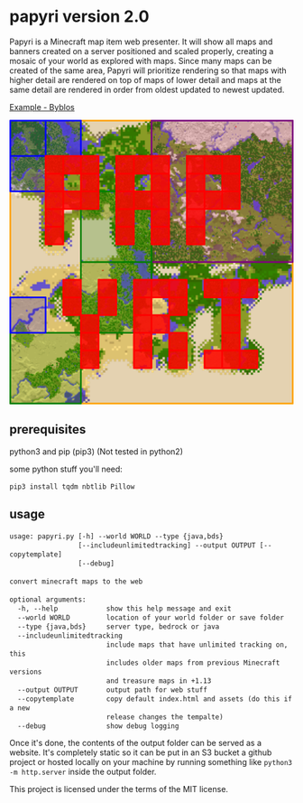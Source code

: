 # papyri version 2.0

Papyri is a Minecraft map item web presenter. It will show all maps and banners created on a server positioned and scaled properly, creating a mosaic of your world as explored with maps. Since many maps can be created of the same area, Papyri will prioritize rendering so that maps with higher detail are rendered on top of maps of lower detail and maps at the same detail are rendered in order from oldest updated to newest updated.

[Example - Byblos](https://minecraft.greener.ca/byblos/)

![Papyri](logo.png)

## prerequisites

python3 and pip (pip3) (Not tested in python2)


some python stuff you'll need:

    pip3 install tqdm nbtlib Pillow

## usage

```
usage: papyri.py [-h] --world WORLD --type {java,bds}
                 [--includeunlimitedtracking] --output OUTPUT [--copytemplate]
                 [--debug]

convert minecraft maps to the web

optional arguments:
  -h, --help            show this help message and exit
  --world WORLD         location of your world folder or save folder
  --type {java,bds}     server type, bedrock or java
  --includeunlimitedtracking
                        include maps that have unlimited tracking on, this
                        includes older maps from previous Minecraft versions
                        and treasure maps in +1.13
  --output OUTPUT       output path for web stuff
  --copytemplate        copy default index.html and assets (do this if a new
                        release changes the tempalte)
  --debug               show debug logging
```

Once it's done, the contents of the output folder can be served as a website. It's completely static so it can be put in an S3 bucket a github project or hosted locally on your machine by running something like `python3 -m http.server` inside the output folder.


This project is licensed under the terms of the MIT license.
